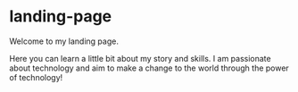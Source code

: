 # landing-page 
Welcome to my landing page. 

Here you can learn a little bit about my story and skills. I am passionate about technology and aim to make a change to the world through the power of technology!
